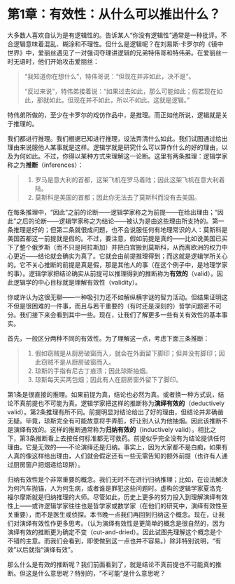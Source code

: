 # 第1章：有效性：从什么可以推出什么？

大多数人喜欢自认为是有逻辑性的。告诉某人“你没有逻辑性”通常是一种批评。不合逻辑意味着混乱、糊涂和不理性。但什么是逻辑呢？在刘易斯·卡罗尔的《镜中世界》中，爱丽丝遇见了一对强词夺理讲逻辑的兄弟特伟哥和特伟弟。在爱丽丝一时无语时，他们开始攻击爱丽丝：

> “我知道你在想什么”，特伟哥说：“但现在并非如此，决不是”。
>
> “反过来说”，特伟弟接着说：“如果过去如此，那么可能如此；假若现在如此，那就如此。但现在并不如此，所以不如此。这就是逻辑。”

特伟弟所做的，至少在卡罗尔的戏仿作品中，是推理。而正如他所说，逻辑就是关于推理的。

我们都进行推理。我们根据已知进行推理，设法弄清什么如此。我们试图通过给出理由来说服他人某事就是这样。逻辑学就是研究什么可以算作什么的好的理由，以及为何如此。不过，你得以某种方式来理解这一论断。这里有两条推理：逻辑学家称之为**推断**（inferences）：

> 1. 罗马是意大利的首都，这架飞机在罗马着陆；因此这架飞机在意大利着陆。
> 2. 莫斯科是美国的首都；因此你无法去了莫斯科而没有去美国。

在每条推理中，“因此”之前的论断——逻辑学家称之为前提——在给出理由；“因此”之后的论断——逻辑学家称之为结论——被认为是由这些理由所支持的。第一条推理是好的；但第二条就很成问题，也不会说服任何有地理常识的人：莫斯科是美国首都这一前提就是假的。不过，要注意，假如前提是真的——比如说美国已买下了整个俄罗斯（而不只是阿拉斯加）并把白宫搬到莫斯科，从而离欧洲的权力中心更近——结论就会确实为真了。它就会由前提推理得到；而这就是逻辑学所关心的。它不关心推断的前提是真是假，那是其他人的事（在这个例子中，是地理学家的事）。逻辑学家把结论确实从前提可以推理得到的推断称为**有效的**（valid）。因此逻辑学的中心目标就是理解有效性（validity）。

你或许认为这很无聊——一种吸引力还不如解纵横字谜的智力活动。但结果证明这不但是很困难的一件事，而且与若干重要的（有时还是深刻的）哲学问题密不可分。我们接下来会看到其中一些。现在，让我们了解更多一些有关有效性的基本事实。

首先，一般区分两种不同的有效性。为了理解这一点，考虑下面三条推断：

> 1. 假如窃贼是从厨房破窗而入，就会在外面留下脚印；但并没有脚印；因此窃贼不是从厨房破窗而入。
> 2. 琼斯的手指有尼古丁痕渍；因此琼斯抽烟。
> 3. 琼斯每天买两包烟；因此有人在厨房窗外留下了脚印。

第1条是很直接的推理。如果前提为真，结论也必然为真。或者换一种方式说，结论不真前提也不可能为真。逻辑学家把这样的推断称为**演绎有效的**（deductively valid）。第2条推理有所不同。前提明显对结论给出了好的理由，但结论并非确凿无疑。毕竟，琼斯完全有可能故意将手弄脏，好让别人认为他抽烟。因此该推断不是演绎有效的。这样的推断通常称为**归纳有效的**（inductively valid）。相比之下，第3条推断看上去按任何标准都无可救药。前提似乎完全没有为结论提供任何理由。它是无效的——不论演绎还是归纳。事实上，因为大家都不是白痴，如果有人真的像这样给出理由，人们就会假定还有一些无需告知的额外前提（也许有人通过厨房窗户把烟递给琼斯）。

归纳有效性是个非常重要的概念。我们无时不在进行归纳推理；比如，在设法解决为何汽车抛锚，人为何生病，或者谁是罪犯这些问题时。虚构的逻辑学家夏洛克·福尔摩斯就是归纳推理的大师。尽管如此，历史上更多的努力投入到理解演绎有效性上——或许逻辑学家往往也是哲学家或数学家（在他们的研究中，演绎有效性至关重要），而不是医生或侦探。本书晚一点我们再回到归纳这个概念。现在，让我们对演绎有效性作更多思考。（认为演绎有效性是更简单的概念是很自然的，因为演绎有效的推断更为确定不变（cut-and-dried）。因此试图先理解这个概念是个不错的主意。而我们会看到，即使做到这一点也并不容易。）除非特别说明，“有效”以后就指“演绎有效”。

那么什么是有效的推断呢？我们前面看到了，就是结论不真前提也不可能真的推断。但这是什么意思呢？特别的，“不可能”是什么意思呢？













